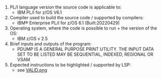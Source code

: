 1. PL/I language version the source code is applicable to:
    - IBM PL/I for z/OS V6.1
2. Compiler used to build the source code / supported by compilers:
    - IBM® Enterprise PL/I for z/OS  6.1      (Built:20220429)
3. Operating system, where the code is possible to run + the version of the OS:
    - IBM z/OS v 2.5
4. Brief inputs and outputs of the program:
    - PDUMP IS A GENERAL PURPOSE PRINT UTILITY. THE INPUT DATA SET TO BE LISTED MAY BE SEQUENTIAL, INDEXED, REGIONAL OR VSAM
5. Expected instructions to be highlighted / supported by LSP:
    - see [VALID.png](VALID.png)
